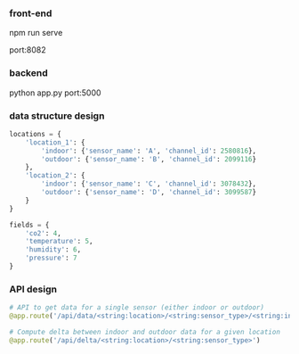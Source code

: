 ### front-end

npm run serve

port:8082

### backend

python app.py
port:5000

### data structure design

```python
locations = {
    'location_1': {
        'indoor': {'sensor_name': 'A', 'channel_id': 2580816},
        'outdoor': {'sensor_name': 'B', 'channel_id': 2099116}
    },
    'location_2': {
        'indoor': {'sensor_name': 'C', 'channel_id': 3078432},
        'outdoor': {'sensor_name': 'D', 'channel_id': 3099587}
    }
}

fields = {
    'co2': 4,
    'temperature': 5,
    'humidity': 6,
    'pressure': 7
}

```




### API design

```python
# API to get data for a single sensor (either indoor or outdoor)
@app.route('/api/data/<string:location>/<string:sensor_type>/<string:indoor_or_outdoor>')

# Compute delta between indoor and outdoor data for a given location
@app.route('/api/delta/<string:location>/<string:sensor_type>')
```